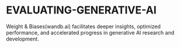 # EVALUATING-GENERATIVE-AI
Weight &amp; Biases(wandb.ai) facilitates deeper insights, optimized performance, and accelerated progress in generative AI research and development.
